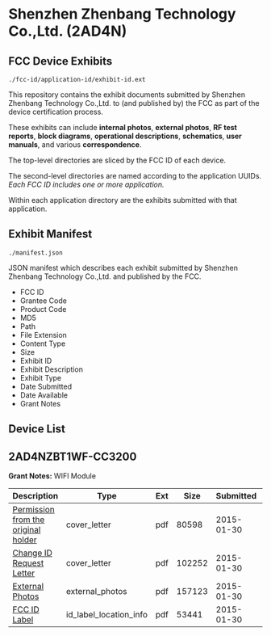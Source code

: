 # Shenzhen Zhenbang Technology Co.,Ltd. (2AD4N)
## FCC Device Exhibits

```
./fcc-id/application-id/exhibit-id.ext
```

This repository contains the exhibit documents submitted by Shenzhen Zhenbang Technology Co.,Ltd. to (and published by) the FCC as part of the device certification process.

These exhibits can include **internal photos**, **external photos**, **RF test reports**, **block diagrams**, **operational descriptions**, **schematics**, **user manuals**, and various **correspondence**.

The top-level directories are sliced by the FCC ID of each device.

The second-level directories are named according to the application UUIDs. *Each FCC ID includes one or more application.*

Within each application directory are the exhibits submitted with that application. 

## Exhibit Manifest

```
./manifest.json
```

JSON manifest which describes each exhibit submitted by Shenzhen Zhenbang Technology Co.,Ltd. and published by the FCC.

- FCC ID
- Grantee Code
- Product Code
- MD5
- Path
- File Extension
- Content Type
- Size
- Exhibit ID
- Exhibit Description
- Exhibit Type
- Date Submitted
- Date Available
- Grant Notes

## Device List
## 2AD4NZBT1WF-CC3200
**Grant Notes:** WIFI Module

| Description | Type | Ext | Size | Submitted | Available |
| ----------- | ---- | --- | ---- | --------- | --------- |
| [Permission from the original holder](2AD4NZBT1WF-CC3200/5c8e26ee9411b8fea84c57b9586c4404/2518735.pdf) | cover_letter | pdf | 80598 | 2015-01-30 | 2015-01-30 |
| [Change ID Request Letter](2AD4NZBT1WF-CC3200/5c8e26ee9411b8fea84c57b9586c4404/2518736.pdf) | cover_letter | pdf | 102252 | 2015-01-30 | 2015-01-30 |
| [External Photos](2AD4NZBT1WF-CC3200/5c8e26ee9411b8fea84c57b9586c4404/2484668.pdf) | external_photos | pdf | 157123 | 2015-01-30 | 2015-01-30 |
| [FCC ID Label](2AD4NZBT1WF-CC3200/5c8e26ee9411b8fea84c57b9586c4404/2518738.pdf) | id_label_location_info | pdf | 53441 | 2015-01-30 | 2015-01-30 |
